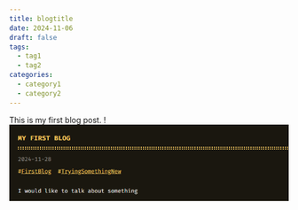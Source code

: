 ```yaml
---
title: blogtitle
date: 2024-11-06
draft: false
tags:
  - tag1
  - tag2
categories:
  - category1
  - category2
---
```


This is my first blog post.
!![Image Description](static/images/img1.png)
